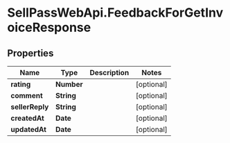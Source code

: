 # SellPassWebApi.FeedbackForGetInvoiceResponse

## Properties

Name | Type | Description | Notes
------------ | ------------- | ------------- | -------------
**rating** | **Number** |  | [optional] 
**comment** | **String** |  | [optional] 
**sellerReply** | **String** |  | [optional] 
**createdAt** | **Date** |  | [optional] 
**updatedAt** | **Date** |  | [optional] 


